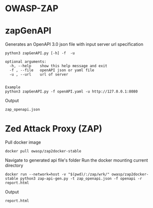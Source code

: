 # OWASP-ZAP
# zapGenAPI
Generates an OpenAPI 3.0 json file with input server url specification
```
python3 zapGenAPI.py [-h] -f  -u

optional arguments:
  -h, --help    show this help message and exit
  -f , --file   openAPI json or yaml file
  -u , --url    url of server
  
  
Example
python3 zapGenAPI.py -f openAPI.yaml -u http://127.0.0.1:8080
```
Output
```
zap_openapi.json
```
# Zed Attack Proxy (ZAP)
Pull docker image
```
docker pull owasp/zap2docker-stable
```
Navigate to generated api file's folder
Run the docker mounting current directory
```
docker run --network=host -v "$(pwd)/:/zap/wrk/" owasp/zap2docker-stable python3 zap-api-gen.py -t zap_openapi.json -f openapi -r report.html
```
Output
```
report.html
```
